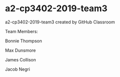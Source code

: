 # a2-cp3402-2019-team3
a2-cp3402-2019-team3 created by GitHub Classroom


Team Members:

Bonnie Thompson

Max Dunsmore

James Collison

Jacob Negri

